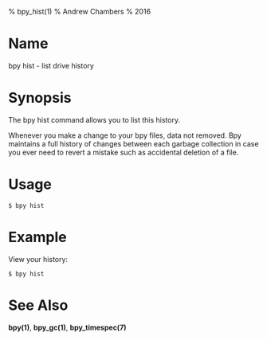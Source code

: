 % bpy_hist(1)
% Andrew Chambers
% 2016

# Name

bpy hist - list drive history

# Synopsis

The bpy hist command allows you to list this history.

Whenever you make a change to your bpy files, data not removed. Bpy maintains a full history
of changes between each garbage collection in case you ever need to revert a mistake such as accidental
deletion of a file.


# Usage

```$ bpy hist```

# Example

View your history:

```
$ bpy hist
```

# See Also

**bpy(1)**, **bpy_gc(1)**, **bpy_timespec(7)**
